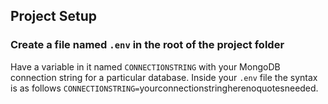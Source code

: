 ## Project Setup

### Create a file named `.env` in the root of the project folder

Have a variable in it named `CONNECTIONSTRING` with your MongoDB connection string for a particular database.
Inside your `.env` file the syntax is as follows `CONNECTIONSTRING=`yourconnectionstringherenoquotesneeded.
